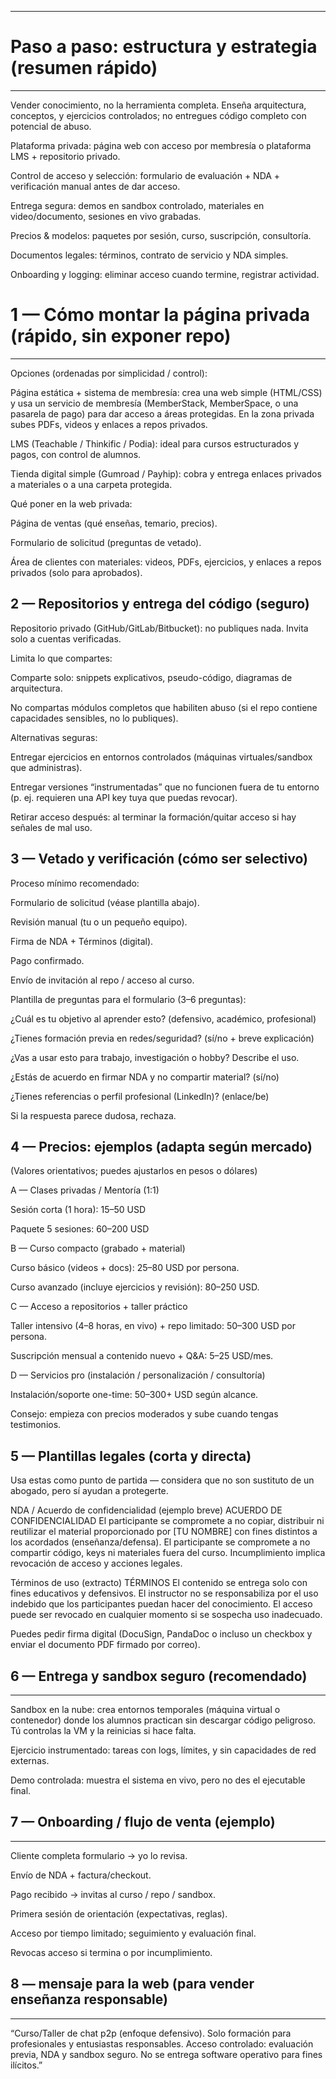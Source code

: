 ________________


# Paso a paso: estructura y estrategia (resumen rápido)
  _______________________
Vender conocimiento, no la herramienta completa. Enseña arquitectura, conceptos, y ejercicios controlados; no entregues código completo con potencial de abuso.

Plataforma privada: página web con acceso por membresía o plataforma LMS + repositorio privado.

Control de acceso y selección: formulario de evaluación + NDA + verificación manual antes de dar acceso.

Entrega segura: demos en sandbox controlado, materiales en video/documento, sesiones en vivo grabadas.

Precios & modelos: paquetes por sesión, curso, suscripción, consultoría.

Documentos legales: términos, contrato de servicio y NDA simples.

Onboarding y logging: eliminar acceso cuando termine, registrar actividad.

# 1 — Cómo montar la página privada (rápido, sin exponer repo)
  -----------
Opciones (ordenadas por simplicidad / control):

Página estática + sistema de membresía: crea una web simple (HTML/CSS) y usa un servicio de membresía (MemberStack, MemberSpace, o una pasarela de pago) para dar acceso a áreas protegidas. En la zona privada subes PDFs, videos y enlaces a repos privados.

LMS (Teachable / Thinkific / Podia): ideal para cursos estructurados y pagos, con control de alumnos.

Tienda digital simple (Gumroad / Payhip): cobra y entrega enlaces privados a materiales o a una carpeta protegida.

Qué poner en la web privada:

Página de ventas (qué enseñas, temario, precios).

Formulario de solicitud (preguntas de vetado).

Área de clientes con materiales: videos, PDFs, ejercicios, y enlaces a repos privados (solo para aprobados).

## 2 — Repositorios y entrega del código (seguro)
Repositorio privado (GitHub/GitLab/Bitbucket): no publiques nada. Invita solo a cuentas verificadas.

Limita lo que compartes:

Comparte solo: snippets explicativos, pseudo-código, diagramas de arquitectura.

No compartas módulos completos que habiliten abuso (si el repo contiene capacidades sensibles, no lo publiques).

Alternativas seguras:

Entregar ejercicios en entornos controlados (máquinas virtuales/sandbox que administras).

Entregar versiones “instrumentadas” que no funcionen fuera de tu entorno (p. ej. requieren una API key tuya que puedas revocar).

Retirar acceso después: al terminar la formación/quitar acceso si hay señales de mal uso.

## 3 — Vetado y verificación (cómo ser selectivo)
Proceso mínimo recomendado:

Formulario de solicitud (véase plantilla abajo).

Revisión manual (tu o un pequeño equipo).

Firma de NDA + Términos (digital).

Pago confirmado.

Envío de invitación al repo / acceso al curso.

Plantilla de preguntas para el formulario (3–6 preguntas):

¿Cuál es tu objetivo al aprender esto? (defensivo, académico, profesional)

¿Tienes formación previa en redes/seguridad? (sí/no + breve explicación)

¿Vas a usar esto para trabajo, investigación o hobby? Describe el uso.

¿Estás de acuerdo en firmar NDA y no compartir material? (sí/no)

¿Tienes referencias o perfil profesional (LinkedIn)? (enlace/be)

Si la respuesta parece dudosa, rechaza.

## 4 — Precios: ejemplos (adapta según mercado)
(Valores orientativos; puedes ajustarlos en pesos o dólares)

A — Clases privadas / Mentoría (1:1)

Sesión corta (1 hora): $15–$50 USD

Paquete 5 sesiones: $60–$200 USD

B — Curso compacto (grabado + material)

Curso básico (videos + docs): $25–$80 USD por persona.

Curso avanzado (incluye ejercicios y revisión): $80–$250 USD.

C — Acceso a repositorios + taller práctico

Taller intensivo (4–8 horas, en vivo) + repo limitado: $50–$300 USD por persona.

Suscripción mensual a contenido nuevo + Q&A: $5–$25 USD/mes.

D — Servicios pro (instalación / personalización / consultoría)

Instalación/soporte one-time: $50–$300+ USD según alcance.

Consejo: empieza con precios moderados y sube cuando tengas testimonios.

## 5 — Plantillas legales (corta y directa)
Usa estas como punto de partida — considera que no son sustituto de un abogado, pero sí ayudan a protegerte.

NDA / Acuerdo de confidencialidad (ejemplo breve) ACUERDO DE CONFIDENCIALIDAD El participante se compromete a no copiar, distribuir ni reutilizar el material proporcionado por [TU NOMBRE] con fines distintos a los acordados (enseñanza/defensa). El participante se compromete a no compartir código, keys ni materiales fuera del curso. Incumplimiento implica revocación de acceso y acciones legales.

Términos de uso (extracto) TÉRMINOS El contenido se entrega solo con fines educativos y defensivos. El instructor no se responsabiliza por el uso indebido que los participantes puedan hacer del conocimiento. El acceso puede ser revocado en cualquier momento si se sospecha uso inadecuado.

Puedes pedir firma digital (DocuSign, PandaDoc o incluso un checkbox y enviar el documento PDF firmado por correo).

## 6 — Entrega y sandbox seguro (recomendado)
  _______
Sandbox en la nube: crea entornos temporales (máquina virtual o contenedor) donde los alumnos practican sin descargar código peligroso. Tú controlas la VM y la reinicias si hace falta.

Ejercicio instrumentado: tareas con logs, límites, y sin capacidades de red externas.

Demo controlada: muestra el sistema en vivo, pero no des el ejecutable final.

## 7 — Onboarding / flujo de venta (ejemplo)
  _________
Cliente completa formulario → yo lo revisa.

Envío de NDA + factura/checkout.

Pago recibido → invitas al curso / repo / sandbox.

Primera sesión de orientación (expectativas, reglas).

Acceso por tiempo limitado; seguimiento y evaluación final.

Revocas acceso si termina o por incumplimiento.

## 8 —  mensaje para la web (para vender enseñanza responsable)
  ___________
“Curso/Taller de chat p2p (enfoque defensivo). Solo formación para profesionales y entusiastas responsables. Acceso controlado: evaluación previa, NDA y sandbox seguro. No se entrega software operativo para fines ilícitos.”
